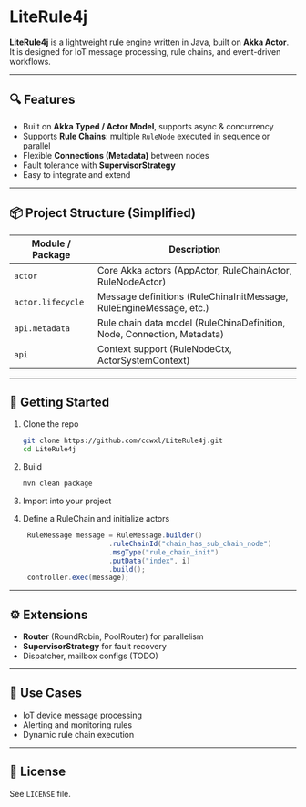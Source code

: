# LiteRule4j

**LiteRule4j** is a lightweight rule engine written in Java, built on **Akka Actor**.  
It is designed for IoT message processing, rule chains, and event-driven workflows.

---

## 🔍 Features

- Built on **Akka Typed / Actor Model**, supports async & concurrency
- Supports **Rule Chains**: multiple `RuleNode` executed in sequence or parallel
- Flexible **Connections (Metadata)** between nodes
- Fault tolerance with **SupervisorStrategy**
- Easy to integrate and extend

---

## 📦 Project Structure (Simplified)

| Module / Package  | Description                                                             |
|-------------------|-------------------------------------------------------------------------|
| `actor`           | Core Akka actors (AppActor, RuleChainActor, RuleNodeActor)              |
| `actor.lifecycle` | Message definitions (RuleChinaInitMessage, RuleEngineMessage, etc.)     |
| `api.metadata`    | Rule chain data model (RuleChinaDefinition, Node, Connection, Metadata) |
| `api`             | Context support (RuleNodeCtx, ActorSystemContext)                       |

---

## 🚀 Getting Started

1. Clone the repo

   ```bash
   git clone https://github.com/ccwxl/LiteRule4j.git
   cd LiteRule4j
   ```

2. Build

   ```bash
   mvn clean package
   ```

3. Import into your project

4. Define a RuleChain and initialize actors

   ```java
    RuleMessage message = RuleMessage.builder()
                        .ruleChainId("chain_has_sub_chain_node")
                        .msgType("rule_chain_init")
                        .putData("index", i)
                        .build();
    controller.exec(message);
   ```

---

## ⚙️ Extensions

- **Router** (RoundRobin, PoolRouter) for parallelism
- **SupervisorStrategy** for fault recovery
- Dispatcher, mailbox configs (TODO)

---

## 🧩 Use Cases

- IoT device message processing
- Alerting and monitoring rules
- Dynamic rule chain execution

---

## 📄 License

See `LICENSE` file.
